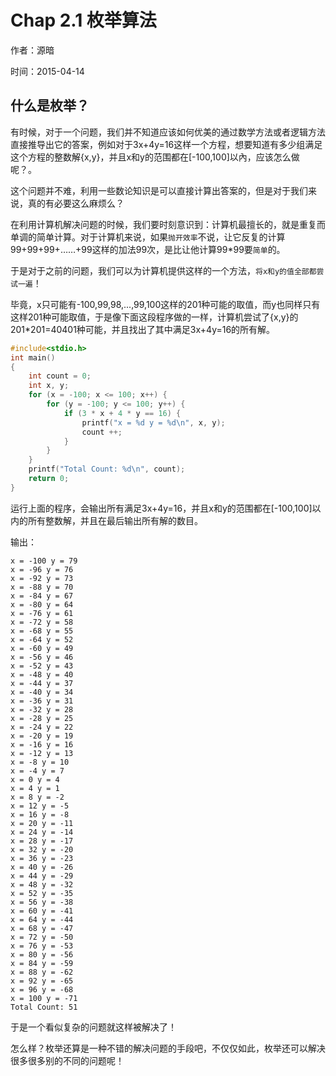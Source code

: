 Chap 2.1 枚举算法
==================
作者：源暗

时间：2015-04-14

什么是枚举？
--------------

有时候，对于一个问题，我们并不知道应该如何优美的通过数学方法或者逻辑方法直接推导出它的答案，例如对于3x+4y=16这样一个方程，想要知道有多少组满足这个方程的整数解{x,y}，并且x和y的范围都在[-100,100]以內，应该怎么做呢？。

这个问题并不难，利用一些数论知识是可以直接计算出答案的，但是对于我们来说，真的有必要这么麻烦么？

在利用计算机解决问题的时候，我们要时刻意识到：计算机最擅长的，就是重复而单调的简单计算。对于计算机来说，如果```抛开效率```不说，让它反复的计算99+99+99+……+99这样的加法99次，是比让他计算99*99要```简单```的。

于是对于之前的问题，我们可以为计算机提供这样的一个方法，```将x和y的值全部都尝试一遍```！

毕竟，x只可能有-100,99,98,...,99,100这样的201种可能的取值，而y也同样只有这样201种可能取值，于是像下面这段程序做的一样，计算机尝试了{x,y}的201*201=40401种可能，并且找出了其中满足3x+4y=16的所有解。

```cpp
#include<stdio.h>
int main()
{
    int count = 0;
    int x, y;
    for (x = -100; x <= 100; x++) {
        for (y = -100; y <= 100; y++) {
            if (3 * x + 4 * y == 16) {
                printf("x = %d y = %d\n", x, y);
                count ++;
            }
        }
    }
    printf("Total Count: %d\n", count);
    return 0;
}
```

运行上面的程序，会输出所有满足3x+4y=16，并且x和y的范围都在[-100,100]以内的所有整数解，并且在最后输出所有解的数目。

输出： 

```
x = -100 y = 79
x = -96 y = 76
x = -92 y = 73
x = -88 y = 70
x = -84 y = 67
x = -80 y = 64
x = -76 y = 61
x = -72 y = 58
x = -68 y = 55
x = -64 y = 52
x = -60 y = 49
x = -56 y = 46
x = -52 y = 43
x = -48 y = 40
x = -44 y = 37
x = -40 y = 34
x = -36 y = 31
x = -32 y = 28
x = -28 y = 25
x = -24 y = 22
x = -20 y = 19
x = -16 y = 16
x = -12 y = 13
x = -8 y = 10
x = -4 y = 7
x = 0 y = 4
x = 4 y = 1
x = 8 y = -2
x = 12 y = -5
x = 16 y = -8
x = 20 y = -11
x = 24 y = -14
x = 28 y = -17
x = 32 y = -20
x = 36 y = -23
x = 40 y = -26
x = 44 y = -29
x = 48 y = -32
x = 52 y = -35
x = 56 y = -38
x = 60 y = -41
x = 64 y = -44
x = 68 y = -47
x = 72 y = -50
x = 76 y = -53
x = 80 y = -56
x = 84 y = -59
x = 88 y = -62
x = 92 y = -65
x = 96 y = -68
x = 100 y = -71
Total Count: 51
```

于是一个看似复杂的问题就这样被解决了！

怎么样？枚举还算是一种不错的解决问题的手段吧，不仅仅如此，枚举还可以解决很多很多别的不同的问题呢！